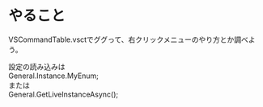 ﻿# やること
VSCommandTable.vsctでググって、右クリックメニューのやり方とか調べよう。



設定の読み込みは  
General.Instance.MyEnum;  
または  
General.GetLiveInstanceAsync();

